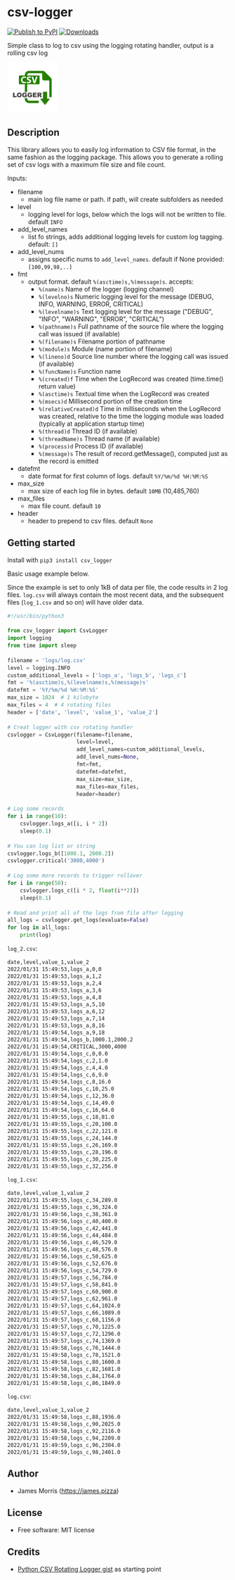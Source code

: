 # csv-logger

[![Publish to PyPI](https://github.com/morrious/csv-logger/actions/workflows/python-publish.yml/badge.svg)](https://pypi.org/project/csv-logger/) [![Downloads](https://pepy.tech/badge/csv-logger)](https://pepy.tech/project/csv-logger)

Simple class to log to csv using the logging rotating handler, output is a rolling csv log

![csv-logger](https://github.com/Morrious/csv-logger/blob/prod/csv-logger.png?raw=true)

Description
-----------
This library allows you to easily log information to CSV file format, in the same fashion as the logging package. This allows you to generate a rolling set of csv logs with a maximum  file size and file count.

Inputs:

* filename
    * main log file name or path. if path, will create subfolders as needed
* level
	* logging level for logs, below which the logs will not be written to file. default `INFO`
* add_level_names
    * list fo strings, adds additional logging levels for custom log tagging. default: `[]`
* add_level_nums
    * assigns specific nums to `add_level_names`. default if None provided: `[100,99,98,..]`
* fmt
	* output format. default `%(asctime)s,%(message)s`. accepts:
        - `%(name)s`            Name of the logger (logging channel)
        - `%(levelno)s`         Numeric logging level for the message (DEBUG, INFO, WARNING, ERROR, CRITICAL)
        - `%(levelname)s`       Text logging level for the message ("DEBUG", "INFO", "WARNING", "ERROR", "CRITICAL")
        - `%(pathname)s`        Full pathname of the source file where the logging call was issued (if available)
        - `%(filename)s`        Filename portion of pathname
        - `%(module)s`          Module (name portion of filename)
        - `%(lineno)d`          Source line number where the logging call was issued (if available)
        - `%(funcName)s`        Function name
        - `%(created)f`         Time when the LogRecord was created (time.time() return value)
        - `%(asctime)s`         Textual time when the LogRecord was created
        - `%(msecs)d`           Millisecond portion of the creation time
        - `%(relativeCreated)d` Time in milliseconds when the LogRecord was created, relative to the time the logging module was loaded (typically at application startup time)
        - `%(thread)d`          Thread ID (if available)
        - `%(threadName)s`      Thread name (if available)
        - `%(process)d`         Process ID (if available)
        - `%(message)s`         The result of record.getMessage(), computed just as the record is emitted
* datefmt
	* date format for first column of logs. default `%Y/%m/%d %H:%M:%S`
* max_size
	* max size of each log file in bytes. default `10MB` (10,485,760)
* max_files
	* max file count. default `10`
* header
	* header to prepend to csv files. default `None`

Getting started
---------------

Install with ```pip3 install csv_logger```

Basic usage example below.

Since the example is set to only 1kB of data per file, the code results in 2 log files. `log.csv` will always contain the most recent data, and the subsequent files (`log_1.csv` and so on) will have older data.

```python
#!/usr/bin/python3

from csv_logger import CsvLogger
import logging
from time import sleep

filename = 'logs/log.csv'
level = logging.INFO
custom_additional_levels = ['logs_a', 'logs_b', 'logs_c']
fmt = '%(asctime)s,%(levelname)s,%(message)s'
datefmt = '%Y/%m/%d %H:%M:%S'
max_size = 1024  # 1 kilobyte
max_files = 4  # 4 rotating files
header = ['date', 'level', 'value_1', 'value_2']

# Creat logger with csv rotating handler
csvlogger = CsvLogger(filename=filename,
                      level=level,
                      add_level_names=custom_additional_levels,
                      add_level_nums=None,
                      fmt=fmt,
                      datefmt=datefmt,
                      max_size=max_size,
                      max_files=max_files,
                      header=header)

# Log some records
for i in range(10):
    csvlogger.logs_a([i, i * 2])
    sleep(0.1)

# You can log list or string
csvlogger.logs_b([1000.1, 2000.2])
csvlogger.critical('3000,4000')

# Log some more records to trigger rollover
for i in range(50):
    csvlogger.logs_c([i * 2, float(i**2)])
    sleep(0.1)

# Read and print all of the logs from file after logging
all_logs = csvlogger.get_logs(evaluate=False)
for log in all_logs:
    print(log)
```

`log_2.csv`:
```csv
date,level,value_1,value_2
2022/01/31 15:49:53,logs_a,0,0
2022/01/31 15:49:53,logs_a,1,2
2022/01/31 15:49:53,logs_a,2,4
2022/01/31 15:49:53,logs_a,3,6
2022/01/31 15:49:53,logs_a,4,8
2022/01/31 15:49:53,logs_a,5,10
2022/01/31 15:49:53,logs_a,6,12
2022/01/31 15:49:53,logs_a,7,14
2022/01/31 15:49:53,logs_a,8,16
2022/01/31 15:49:54,logs_a,9,18
2022/01/31 15:49:54,logs_b,1000.1,2000.2
2022/01/31 15:49:54,CRITICAL,3000,4000
2022/01/31 15:49:54,logs_c,0,0.0
2022/01/31 15:49:54,logs_c,2,1.0
2022/01/31 15:49:54,logs_c,4,4.0
2022/01/31 15:49:54,logs_c,6,9.0
2022/01/31 15:49:54,logs_c,8,16.0
2022/01/31 15:49:54,logs_c,10,25.0
2022/01/31 15:49:54,logs_c,12,36.0
2022/01/31 15:49:54,logs_c,14,49.0
2022/01/31 15:49:54,logs_c,16,64.0
2022/01/31 15:49:55,logs_c,18,81.0
2022/01/31 15:49:55,logs_c,20,100.0
2022/01/31 15:49:55,logs_c,22,121.0
2022/01/31 15:49:55,logs_c,24,144.0
2022/01/31 15:49:55,logs_c,26,169.0
2022/01/31 15:49:55,logs_c,28,196.0
2022/01/31 15:49:55,logs_c,30,225.0
2022/01/31 15:49:55,logs_c,32,256.0
```

`log_1.csv`:
```csv
date,level,value_1,value_2
2022/01/31 15:49:55,logs_c,34,289.0
2022/01/31 15:49:55,logs_c,36,324.0
2022/01/31 15:49:56,logs_c,38,361.0
2022/01/31 15:49:56,logs_c,40,400.0
2022/01/31 15:49:56,logs_c,42,441.0
2022/01/31 15:49:56,logs_c,44,484.0
2022/01/31 15:49:56,logs_c,46,529.0
2022/01/31 15:49:56,logs_c,48,576.0
2022/01/31 15:49:56,logs_c,50,625.0
2022/01/31 15:49:56,logs_c,52,676.0
2022/01/31 15:49:56,logs_c,54,729.0
2022/01/31 15:49:57,logs_c,56,784.0
2022/01/31 15:49:57,logs_c,58,841.0
2022/01/31 15:49:57,logs_c,60,900.0
2022/01/31 15:49:57,logs_c,62,961.0
2022/01/31 15:49:57,logs_c,64,1024.0
2022/01/31 15:49:57,logs_c,66,1089.0
2022/01/31 15:49:57,logs_c,68,1156.0
2022/01/31 15:49:57,logs_c,70,1225.0
2022/01/31 15:49:57,logs_c,72,1296.0
2022/01/31 15:49:57,logs_c,74,1369.0
2022/01/31 15:49:58,logs_c,76,1444.0
2022/01/31 15:49:58,logs_c,78,1521.0
2022/01/31 15:49:58,logs_c,80,1600.0
2022/01/31 15:49:58,logs_c,82,1681.0
2022/01/31 15:49:58,logs_c,84,1764.0
2022/01/31 15:49:58,logs_c,86,1849.0
```
`log.csv`:
```csv
date,level,value_1,value_2
2022/01/31 15:49:58,logs_c,88,1936.0
2022/01/31 15:49:58,logs_c,90,2025.0
2022/01/31 15:49:58,logs_c,92,2116.0
2022/01/31 15:49:58,logs_c,94,2209.0
2022/01/31 15:49:59,logs_c,96,2304.0
2022/01/31 15:49:59,logs_c,98,2401.0
```
Author
-------
* James Morris (https://james.pizza)

License
-------
* Free software: MIT license

Credits
---------
* [Python CSV Rotating Logger gist](https://gist.github.com/arduino12/144c346c9f3ecc8175be45a2f6bda599) as starting point